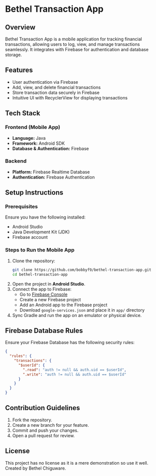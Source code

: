 # Bethel Transaction App

## Overview
Bethel Transaction App is a mobile application for tracking financial transactions, allowing users to log, view, and manage transactions seamlessly. It integrates with Firebase for authentication and database storage.

## Features
- User authentication via Firebase
- Add, view, and delete financial transactions
- Store transaction data securely in Firebase
- Intuitive UI with RecyclerView for displaying transactions

## Tech Stack
### Frontend (Mobile App)
- **Language:** Java
- **Framework:** Android SDK
- **Database & Authentication:** Firebase

### Backend
- **Platform:** Firebase Realtime Database
- **Authentication:** Firebase Authentication

## Setup Instructions
### Prerequisites
Ensure you have the following installed:
- Android Studio
- Java Development Kit (JDK)
- Firebase account

### Steps to Run the Mobile App
1. Clone the repository:
   ```sh
   git clone https://github.com/bobbyf9/bethel-transaction-app.git
   cd bethel-transaction-app
   ```
2. Open the project in **Android Studio**.
3. Connect the app to Firebase:
   - Go to [Firebase Console](https://console.firebase.google.com/)
   - Create a new Firebase project
   - Add an Android app to the Firebase project
   - Download `google-services.json` and place it in `app/` directory
4. Sync Gradle and run the app on an emulator or physical device.

## Firebase Database Rules
Ensure your Firebase Database has the following security rules:
```json
{
  "rules": {
    "transactions": {
      "$userId": {
        ".read": "auth != null && auth.uid == $userId",
        ".write": "auth != null && auth.uid == $userId"
      }
    }
  }
}
```

## Contribution Guidelines
1. Fork the repository.
2. Create a new branch for your feature.
3. Commit and push your changes.
4. Open a pull request for review.

## License
This project has no license as it is a mere demonstration so use it well.
Created by Bethel Chiguware.
